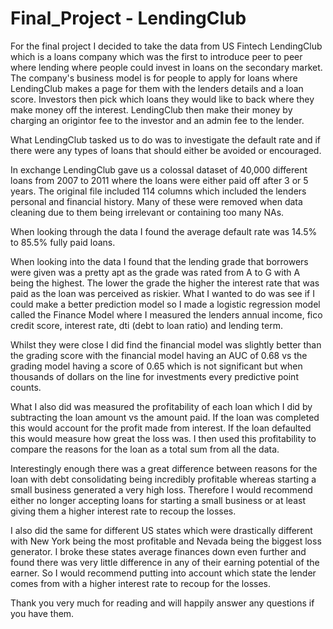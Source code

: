 # Final_Project - LendingClub


For the final project I decided to take the data from US Fintech LendingClub which is a loans company which was the first to introduce peer to peer where lending where people could invest in loans on the secondary market. The company's business model is for people to apply for loans where LendingClub makes a page for them with the lenders details and a loan score. Investors then pick which loans they would like to back where they make money off the interest. LendingClub then make their money by charging an origintor fee to the investor and an admin fee to the lender. 

What LendingClub tasked us to do was to investigate the default rate and if there were any types of loans that should either be avoided or encouraged. 

In exchange LendingClub gave us a colossal dataset of 40,000 different loans from 2007 to 2011 where the loans were either paid off after 3 or 5 years. The original file included 114 columns which included the lenders personal and financial history. Many of these were removed when data cleaning due to them being irrelevant or containing too many NAs. 

When looking through the data I found the average default rate was 14.5% to 85.5% fully paid loans. 

When looking into the data I found that the lending grade that borrowers were given was a pretty apt as the grade was rated from A to G with A being the highest. The lower the grade the higher the interest rate that was paid as the loan was perceived as riskier. What I wanted to do was see if I could make a better prediction model so I made a logistic regression model called the Finance Model where I measured the lenders annual income, fico credit score, interest rate, dti (debt to loan ratio) and lending term. 

Whilst they were close I did find the financial model was slightly better than the grading score with the financial model having an AUC of 0.68 vs the grading model having a score of 0.65 which is not significant but when thousands of dollars on the line for investments every predictive point counts. 

What I also did was measured the profitability of each loan which I did by subtracting the loan amount vs the amount paid. If the loan was completed this would account for the profit made from interest. If the loan defaulted this would measure how great the loss was. I then used this profitability to compare the reasons for the loan as a total sum from all the data. 

Interestingly enough there was a great difference between reasons for the loan with debt consolidating being incredibly profitable whereas starting a small business generated a very high loss. Therefore I would recommend either no longer accepting loans for starting a small business or at least giving them a higher interest rate to recoup the losses. 

I also did the same for different US states which were drastically different with New York being the most profitable and Nevada being the biggest loss generator. I broke these states average finances down even further and found there was very little difference in any of their earning potential of the earner. So I would recommend putting into account which state the lender comes from with a higher interest rate to recoup for the losses. 

Thank you very much for reading and will happily answer any questions if you have them. 